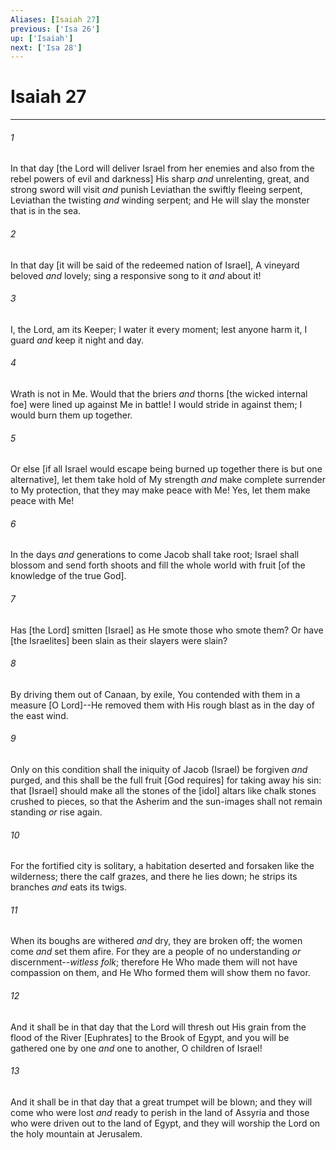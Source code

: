 ```yaml
---
Aliases: [Isaiah 27]
previous: ['Isa 26']
up: ['Isaiah']
next: ['Isa 28']
---
```

# Isaiah 27

***














###### 1 






In that day [the Lord will deliver Israel from her enemies and also from the rebel powers of evil and darkness] His sharp _and_ unrelenting, great, and strong sword will visit _and_ punish Leviathan the swiftly fleeing serpent, Leviathan the twisting _and_ winding serpent; and He will slay the monster that is in the sea. 













###### 2 






In that day [it will be said of the redeemed nation of Israel], A vineyard beloved _and_ lovely; sing a responsive song to it _and_ about it! 













###### 3 






I, the Lord, am its Keeper; I water it every moment; lest anyone harm it, I guard _and_ keep it night and day. 













###### 4 






Wrath is not in Me. Would that the briers _and_ thorns [the wicked internal foe] were lined up against Me in battle! I would stride in against them; I would burn them up together. 













###### 5 






Or else [if all Israel would escape being burned up together there is but one alternative], let them take hold of My strength _and_ make complete surrender to My protection, that they may make peace with Me! Yes, let them make peace with Me! 













###### 6 






In the days _and_ generations to come Jacob shall take root; Israel shall blossom and send forth shoots and fill the whole world with fruit [of the knowledge of the true God]. 













###### 7 






Has [the Lord] smitten [Israel] as He smote those who smote them? Or have [the Israelites] been slain as their slayers were slain? 













###### 8 






By driving them out of Canaan, by exile, You contended with them in a measure [O Lord]--He removed them with His rough blast as in the day of the east wind. 













###### 9 






Only on this condition shall the iniquity of Jacob (Israel) be forgiven _and_ purged, and this shall be the full fruit [God requires] for taking away his sin: that [Israel] should make all the stones of the [idol] altars like chalk stones crushed to pieces, so that the Asherim and the sun-images shall not remain standing _or_ rise again. 













###### 10 






For the fortified city is solitary, a habitation deserted and forsaken like the wilderness; there the calf grazes, and there he lies down; he strips its branches _and_ eats its twigs. 













###### 11 






When its boughs are withered _and_ dry, they are broken off; the women come _and_ set them afire. For they are a people of no understanding _or_ discernment--_witless folk_; therefore He Who made them will not have compassion on them, and He Who formed them will show them no favor. 













###### 12 






And it shall be in that day that the Lord will thresh out His grain from the flood of the River [Euphrates] to the Brook of Egypt, and you will be gathered one by one _and_ one to another, O children of Israel! 













###### 13 






And it shall be in that day that a great trumpet will be blown; and they will come who were lost _and_ ready to perish in the land of Assyria and those who were driven out to the land of Egypt, and they will worship the Lord on the holy mountain at Jerusalem.

